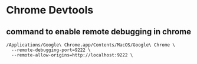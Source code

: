 # Chrome Devtools

## command to enable remote debugging in chrome

```
/Applications/Google\ Chrome.app/Contents/MacOS/Google\ Chrome \
  --remote-debugging-port=9222 \
  --remote-allow-origins=http://localhost:9222 \
```
